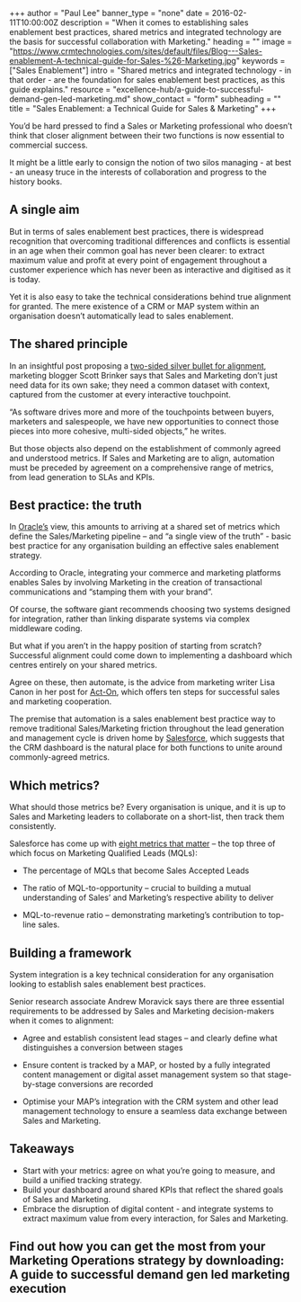 +++
author = "Paul Lee"
banner_type = "none"
date = 2016-02-11T10:00:00Z
description = "When it comes to establishing sales enablement best practices, shared metrics and integrated technology are the basis for successful collaboration with Marketing."
heading = ""
image = "https://www.crmtechnologies.com/sites/default/files/Blog---Sales-enablement-A-technical-guide-for-Sales-%26-Marketing.jpg"
keywords = ["Sales Enablement"]
intro = "Shared metrics and integrated technology - in that order - are the foundation for sales enablement best practices, as this guide explains."
resource = "excellence-hub/a-guide-to-successful-demand-gen-led-marketing.md"
show_contact = "form"
subheading = ""
title = "Sales Enablement: a Technical Guide for Sales & Marketing"
+++

You’d be hard pressed to find a Sales or Marketing professional who doesn’t think that closer alignment between their two functions is now essential to commercial success.

It might be a little early to consign the notion of two silos managing - at best - an uneasy truce in the interests of collaboration and progress to the history books.

## A single aim

But in terms of sales enablement best practices, there is widespread recognition that overcoming traditional differences and conflicts is essential in an age when their common goal has never been clearer: to extract maximum value and profit at every point of engagement throughout a customer experience which has never been as interactive and digitised as it is today.

Yet it is also easy to take the technical considerations behind true alignment for granted. The mere existence of a CRM or MAP system within an organisation doesn’t automatically lead to sales enablement.

## The shared principle

In an insightful post proposing a [two-sided silver bullet for alignment](http://chiefmartec.com/2015/04/new-approach-challenge-salesmarketing-alignment/), marketing blogger Scott Brinker says that Sales and Marketing don’t just need data for its own sake; they need a common dataset with context, captured from the customer at every interactive touchpoint.

“As software drives more and more of the touchpoints between buyers, marketers and salespeople, we have new opportunities to connect those pieces into more cohesive, multi-sided objects,” he writes.

But those objects also depend on the establishment of commonly agreed and understood metrics. If Sales and Marketing are to align, automation must be preceded by agreement on a comprehensive range of metrics, from lead generation to SLAs and KPIs.

## Best practice: the truth

In [Oracle’s](https://www.oracle.com/marketingcloud/resources/sales-marketing-alignment.html) view, this amounts to arriving at a shared set of metrics which define the Sales/Marketing pipeline – and “a single view of the truth” - basic best practice for any organisation building an effective sales enablement strategy.

According to Oracle, integrating your commerce and marketing platforms enables Sales by involving Marketing in the creation of transactional communications and “stamping them with your brand”.

Of course, the software giant recommends choosing two systems designed for integration, rather than linking disparate systems via complex middleware coding.

But what if you aren’t in the happy position of starting from scratch? Successful alignment could come down to implementing a dashboard which centres entirely on your shared metrics.

Agree on these, then automate, is the advice from marketing writer Lisa Canon in her post for [Act-On](http://blog.act-on.com/2015/07/successful-sales-and-marketing-alignment-part-1-get-started/), which offers ten steps for successful sales and marketing cooperation.

The premise that automation is a sales enablement best practice way to remove traditional Sales/Marketing friction throughout the lead generation and management cycle is driven home by [Salesforce](http://www.salesforce.com/uk/socialsuccess/social-media-marketing/sales-and-marketing-alignment.jsp), which suggests that the CRM dashboard is the natural place for both functions to unite around commonly-agreed metrics.

## Which metrics?

What should those metrics be? Every organisation is unique, and it is up to Sales and Marketing leaders to collaborate on a short-list, then track them consistently.

Salesforce has come up with [eight metrics that matter](https://www.salesforce.com/uk/blog/2015/07/sales-marketing-alignment-metrics.html) – the top three of which focus on Marketing Qualified Leads (MQLs):

*   The percentage of MQLs that become Sales Accepted Leads

*   The ratio of MQL-to-opportunity – crucial to building a mutual understanding of Sales’ and Marketing’s respective ability to deliver

*   MQL-to-revenue ratio – demonstrating marketing’s contribution to top-line sales.

## Building a framework

System integration is a key technical consideration for any organisation looking to establish sales enablement best practices.

Senior research associate Andrew Moravick says there are three essential requirements to be addressed by Sales and Marketing decision-makers when it comes to alignment:

*   Agree and establish consistent lead stages – and clearly define what distinguishes a conversion between stages

*   Ensure content is tracked by a MAP, or hosted by a fully integrated content management or digital asset management system so that stage-by-stage conversions are recorded

*   Optimise your MAP’s integration with the CRM system and other lead management technology to ensure a seamless data exchange between Sales and Marketing.

## Takeaways

*   Start with your metrics: agree on what you’re going to measure, and build a unified tracking strategy.
*   Build your dashboard around shared KPIs that reflect the shared goals of Sales and Marketing.
*   Embrace the disruption of digital content - and integrate systems to extract maximum value from every interaction, for Sales and Marketing.

## Find out how you can get the most from your Marketing Operations strategy by downloading: A guide to successful demand gen led marketing execution